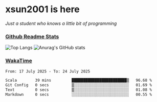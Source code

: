 # xsun2001 is here

*Just a student who knows a little bit of programming*

### [Github Readme Stats](https://github.com/anuraghazra/github-readme-stats)

![Top Langs](https://github-readme-stats.vercel.app/api/top-langs/?username=xsun2001&layout=compact&theme=radical) ![Anurag's GitHub stats](https://github-readme-stats.vercel.app/api?username=xsun2001&show_icons=true&theme=radical)

### [WakaTime](https://wakatime.com)

<!--START_SECTION:waka-->

```txt
From: 17 July 2025 - To: 24 July 2025

Scala        39 mins         ████████████████████████▒   96.68 %
Git Config   0 secs          ▒░░░░░░░░░░░░░░░░░░░░░░░░   01.69 %
Text         0 secs          ▒░░░░░░░░░░░░░░░░░░░░░░░░   01.08 %
Markdown     0 secs          ░░░░░░░░░░░░░░░░░░░░░░░░░   00.55 %
```

<!--END_SECTION:waka-->
